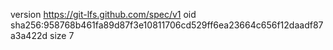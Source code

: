 version https://git-lfs.github.com/spec/v1
oid sha256:958768b461fa89d87f3e10811706cd529ff6ea23664c656f12daadf87a3a422d
size 7
